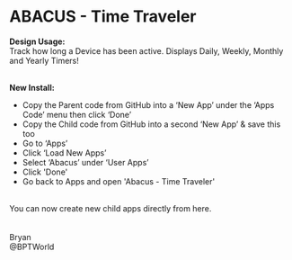 # ABACUS - Time Traveler
<b>Design Usage:</b><br>
Track how long a Device has been active. Displays Daily, Weekly, Monthly and Yearly Timers!<br><br>

<b>New Install:</b><br>
* Copy the Parent code from GitHub into a ‘New App’ under the ‘Apps Code’ menu then click ‘Done’
* Copy the Child code from GitHub into a second ‘New App’ & save this too
* Go to ‘Apps’
* Click ‘Load New Apps’
* Select ‘Abacus’ under ‘User Apps’
* Click 'Done'
* Go back to Apps and open 'Abacus - Time Traveler'
<br>
You can now create new child apps directly from here.<br><br>

<br>
Bryan<br>
@BPTWorld
